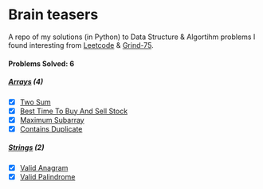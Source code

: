 # Brain teasers

A repo of my solutions (in Python) to Data Structure & Algortihm problems I found interesting from [Leetcode](https://leetcode.com/problems) & [Grind-75](https://www.techinterviewhandbook.org/grind75).

#### Problems Solved: 6

##### [Arrays](/arrays/) (4)
- [x] [Two Sum](/arrays/twoSum/)
- [x] [Best Time To Buy And Sell Stock](/arrays/bestTimeToBuyAndSellStock/)
- [x] [Maximum Subarray](/arrays/maximumSubarray/)
- [x] [Contains Duplicate](/arrays/containsDuplicate/)

##### [Strings](/strings/) (2)
- [x] [Valid Anagram](/strings/validAnagram/)
- [x] [Valid Palindrome](/strings/validPalindrome/)
